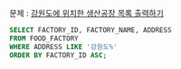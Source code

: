 문제 : [강원도에 위치한 생산공장 목록 출력하기](https://school.programmers.co.kr/learn/courses/30/lessons/131112)

```sql
SELECT FACTORY_ID, FACTORY_NAME, ADDRESS
FROM FOOD_FACTORY
WHERE ADDRESS LIKE '강원도%'
ORDER BY FACTORY_ID ASC;
```